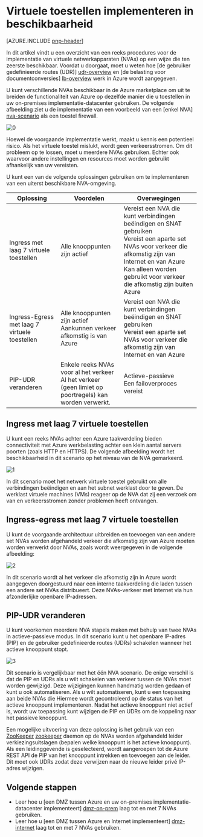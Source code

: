 <properties
   pageTitle="Virtuele toestellen implementeren in beschikbaarheid | Microsoft Azure"
   description="Het virtuele netwerkapparaten implementeren in beschikbaarheid."
   services=""
   documentationCenter="na"
   authors="telmosampaio"
   manager="christb"
   editor=""
   tags=""/>

<tags
   ms.service="guidance"
   ms.devlang="na"
   ms.topic="article"
   ms.tgt_pltfrm="na"
   ms.workload="na"
   ms.date="09/21/2016"
   ms.author="telmos"/>

# <a name="deploying-virtual-appliances-in-high-availability"></a>Virtuele toestellen implementeren in beschikbaarheid

[AZURE.INCLUDE [pnp-header](../../includes/guidance-pnp-header-include.md)]

In dit artikel vindt u een overzicht van een reeks procedures voor de implementatie van virtuele netwerkapparaten (NVAs) op een wijze die ten zeerste beschikbaar. Voordat u doorgaat, moet u weten hoe [de gebruiker gedefinieerde routes (UDR)] [ udr-overview] en [de belasting voor documentconversies] [ lb-overview] werk in Azure wordt aangegeven.

U kunt verschillende NVAs beschikbaar in de Azure marketplace om uit te breiden de functionaliteit van Azure op dezelfde manier die u toestellen in uw on-premises implementatie-datacenter gebruiken. De volgende afbeelding ziet u de implementatie van een voorbeeld van een [enkel NVA] [ nva-scenario] als een toestel firewall. 

![[0]][0]

Hoewel de voorgaande implementatie werkt, maakt u kennis een potentieel risico. Als het virtuele toestel mislukt, wordt geen verkeersstromen. Om dit probleem op te lossen, moet u meerdere NVAs gebruiken. Echter ook waarvoor andere instellingen en resources moet worden gebruikt afhankelijk van uw vereisten.

U kunt een van de volgende oplossingen gebruiken om te implementeren van een uiterst beschikbare NVA-omgeving.

|Oplossing|Voordelen|Overwegingen|
|---|---|---|
|Ingress met laag 7 virtuele toestellen|Alle knooppunten zijn actief|Vereist een NVA die kunt verbindingen beëindigen en SNAT gebruiken<br/>Vereist een aparte set NVAs voor verkeer die afkomstig zijn van Internet en van Azure<br/>Kan alleen worden gebruikt voor verkeer die afkomstig zijn buiten Azure|
|Ingress-Egress met laag 7 virtuele toestellen|Alle knooppunten zijn actief<br/>Aankunnen verkeer afkomstig is van Azure |Vereist een NVA die kunt verbindingen beëindigen en SNAT gebruiken<br/>Vereist een aparte set NVAs voor verkeer die afkomstig zijn van Internet en van Azure|
|PIP-UDR veranderen|Enkele reeks NVAs voor al het verkeer<br/>Al het verkeer (geen limiet op poortregels) kan worden verwerkt.|Actieve-passieve<br/>Een failoverproces vereist|

## <a name="ingress-with-layer-7-virtual-appliances"></a>Ingress met laag 7 virtuele toestellen
U kunt een reeks NVAs achter een Azure taakverdeling bieden connectiviteit met Azure werkbelasting achter een klein aantal servers poorten (zoals HTTP en HTTPS). De volgende afbeelding wordt het beschikbaarheid in dit scenario op het niveau van de NVA gemarkeerd.

![[1]][1]

In dit scenario moet het netwerk virtuele toestel gebruikt om alle verbindingen beëindigen en aan het subnet werklast door te geven. De werklast virtuele machines (VMs) reageer op de NVA dat zij een verzoek om van en verkeersstromen zonder problemen heeft ontvangen. 

## <a name="ingress-egress-with-layer-7-virtual-appliances"></a>Ingress-egress met laag 7 virtuele toestellen
U kunt de voorgaande architectuur uitbreiden en toevoegen van een andere set NVAs worden afgehandeld verkeer die afkomstig zijn van Azure moeten worden verwerkt door NVAs, zoals wordt weergegeven in de volgende afbeelding:

![[2]][2]

In dit scenario wordt al het verkeer die afkomstig zijn in Azure wordt aangegeven doorgestuurd naar een interne taakverdeling die laden tussen een andere set NVAs distribueert. Deze NVAs-verkeer met Internet via hun afzonderlijke openbare IP-adressen. 

## <a name="pip-udr-switch"></a>PIP-UDR veranderen
U kunt voorkomen meerdere NVA stapels maken met behulp van twee NVAs in actieve-passieve modus. In dit scenario kunt u het openbare IP-adres (PIP) en de gebruiker gedefinieerde routes (UDRs) schakelen wanneer het actieve knooppunt stopt.  

![[3]][3]

Dit scenario is vergelijkbaar met het één NVA scenario. De enige verschil is dat de PIP en UDRs als u wilt schakelen van verkeer tussen de NVAs moet worden gewijzigd. Deze wijzigingen kunnen handmatig worden gedaan of kunt u ook automatiseren. Als u wilt automatiseren, kunt u een toepassing aan beide NVAs die Hiermee wordt gecontroleerd op de status van het actieve knooppunt implementeren. Nadat het actieve knooppunt niet actief is, wordt uw toepassing kunt wijzigen de PIP en UDRs om de koppeling naar het passieve knooppunt.

Een mogelijke uitvoering van deze oplossing is het gebruik van een [ZooKeeper] [ zookeeper] daemon op de NVAs worden afgehandeld leider verkiezingsuitslagen (bepalen welke knooppunt is het actieve knooppunt). Als een leidinggevende is geselecteerd, wordt aangeroepen tot de Azure REST API de PIP van het knooppunt intrekken en toevoegen aan de leider. Dit moet ook UDRs zodat deze verwijzen naar de nieuwe leider privé IP-adres wijzigen.

## <a name="next-steps"></a>Volgende stappen

- Leer hoe u [een DMZ tussen Azure en uw on-premises implementatie-datacenter implementeert] [ dmz-on-prem] laag tot en met 7 NVAs gebruiken.
- Leer hoe u [een DMZ tussen Azure en Internet implementeert] [ dmz-internet] laag tot en met 7 NVAs gebruiken.

<!-- links -->
[udr-overview]: ../virtual-network/virtual-networks-udr-overview.md
[lb-overview]: ../load-balancer/load-balancer-overview.md
[zookeeper]: https://zookeeper.apache.org/
[nva-scenario]: ../virtual-network/virtual-network-scenario-udr-gw-nva.md
[dmz-on-prem]: guidance-iaas-ra-secure-vnet-hybrid.md
[dmz-internet]: guidance-iaas-ra-secure-vnet-dmz.md

<!-- images -->
[0]: ./media/guidance-nva-ha/single-nva.png "Eén NVA architectuur"
[1]: ./media/guidance-nva-ha/l7-ingress.png "Laag 7 ingress"
[2]: ./media/guidance-nva-ha/l7-ingress-egress.png "7 ingress- en egress lagen"
[3]: ./media/guidance-nva-ha/active-passive.png "Actieve-passieve cluster"